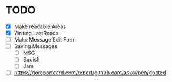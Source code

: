# TODO

- [x] Make readable Areas
- [x] Writing LastReads
- [ ] Make Message Edit Form
- [ ] Saving Messages
  - [ ] MSG
  - [ ] Squish
  - [ ] Jam
- [ ] https://goreportcard.com/report/github.com/askovpen/goated
